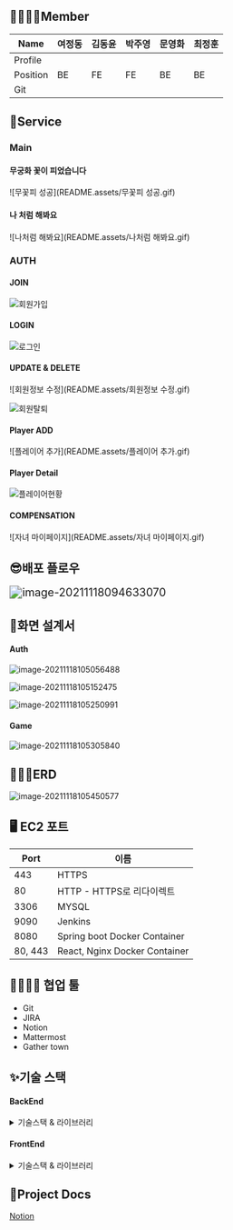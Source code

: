 ## 👨‍👨‍👦‍👦Member

| Name     | 여정동 | 김동윤 | 박주영 | 문영화 | 최정훈 |
| -------- | ------ | ------ | ------ | ------ | ------ |
| Profile  |        |        |        |        |        |
| Position | BE     | FE     | FE     | BE     | BE     |
| Git      |        |        |        |        |        |

## 🤩Service

### Main

#### 무궁화 꽃이 피었습니다

![무꽃피 성공](README.assets/무꽃피 성공.gif)

#### 나 처럼 해봐요

![나처럼 해봐요](README.assets/나처럼 해봐요.gif)





### AUTH

#### JOIN

![회원가입](README.assets/회원가입.gif)



#### LOGIN

![로그인](README.assets/로그인.gif)



#### UPDATE & DELETE

![회원정보 수정](README.assets/회원정보 수정.gif)



![회원탈퇴](README.assets/회원탈퇴.gif)



#### Player ADD

![플레이어 추가](README.assets/플레이어 추가.gif)

#### Player Detail

![플레이어현황](README.assets/플레이어현황.gif)

#### COMPENSATION

![자녀 마이페이지](README.assets/자녀 마이페이지.gif)





## 😎배포 플로우

<img src="README.assets/image-20211118094633070.png" alt="image-20211118094633070" style="zoom:140%;" />

## 🎨화면 설계서

#### Auth

![image-20211118105056488](README.assets/image-20211118105056488.png)

![image-20211118105152475](README.assets/image-20211118105152475.png)

![image-20211118105250991](README.assets/image-20211118105250991.png)

#### Game

![image-20211118105305840](README.assets/image-20211118105305840.png)

## 👨‍👩‍👧ERD

![image-20211118105450577](README.assets/image-20211118105450577.png)

## 🖥️ EC2 포트

| Port    | 이름                          |
| ------- | ----------------------------- |
| 443     | HTTPS                         |
| 80      | HTTP - HTTPS로 리다이렉트     |
| 3306    | MYSQL                         |
| 9090    | Jenkins                       |
| 8080    | Spring boot Docker Container  |
| 80, 443 | React, Nginx Docker Container |

## 👨‍👨‍👦‍👦 협업 툴

- Git
- JIRA
- Notion
- Mattermost
- Gather town

## ✨기술 스택

#### BackEnd

<details>
    <summary>기술스택 & 라이브러리</summary>
    <h4>기술스택 ⚙</h4>
    <ul>
        <li>JAVA @openjdk 1.8.0_192</li>
        <li>Spring-boot @2.5.5</li>
        <li>MYSQL @8.0.27</li>
        <li>STS @3.9.14.RELLASE</li>
    </ul>
    <h4>라이브러리 📚</h4>
    <ul>
        <li>JPA</li>
        <li>JWT</li>
        <li>Spring Security</li>
        <li>lombok</li>
        <li>modelmapper</li>
        <li>mysql-connector-java</li>
        <li>MobileNet</li>
        <li>Tensorflow</li>
    </ul>
</details>



#### FrontEnd

<details>
    <summary>기술스택 & 라이브러리</summary>
    <h4>기술스택 ⚙</h4>
    <ul>
        <li>JAVA @openjdk 1.8.0_192</li>
        <li>Spring-boot @2.5.5</li>
        <li>MYSQL @8.0.27</li>
        <li>STS @3.9.14.RELLASE</li>
    </ul>
    <h4>라이브러리 📚</h4>
    <ul>
        <li>JPA</li>
        <li>JWT</li>
        <li>Spring Security</li>
        <li>lombok</li>
        <li>modelmapper</li>
        <li>mysql-connector-java</li>
        <li>MobileNet</li>
        <li>Tensorflow</li>
    </ul>
</details>





## 📜Project Docs

[Notion](https://www.notion.so/a8fb48ff8642477197050c4d672b69a4)

